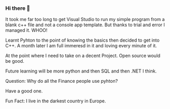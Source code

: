 ### Hi there 👋

It took me far too long to get Visual Studio to run my simple program from a blank c++ file and not a console app template.
But thanks to trial and error I managed it. WHOO!

Learnt Pyhton to the point of knowing the basics then decided to get into C++. A month later I am full immeresd in it and loving every minute of it. 

At the point where I need to take on a decent Project. Open source would be good. 

Future learning will be more python and then SQL and then .NET I think.

Question: Why do all the Finance people use pyhton? 

Have a good one.

Fun Fact: I live in the darkest country in Europe. 
